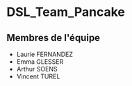 # DSL_Team_Pancake

## Membres de l'équipe
* Laurie FERNANDEZ
* Emma GLESSER
* Arthur SOENS
* Vincent TUREL
